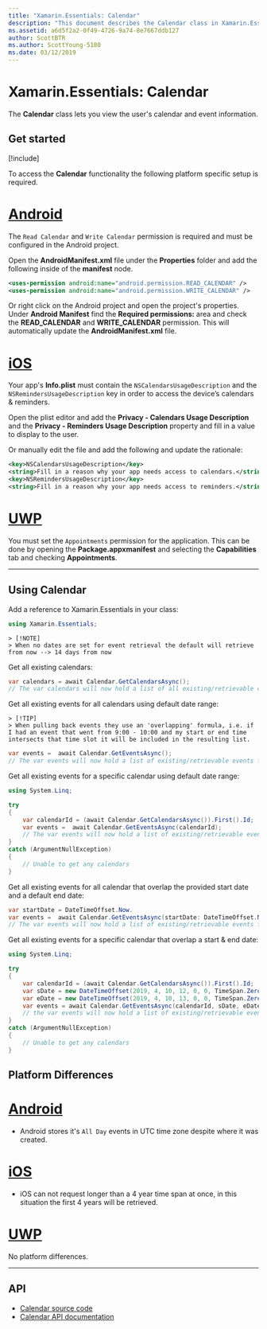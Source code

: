 ```yaml
---
title: "Xamarin.Essentials: Calendar"
description: "This document describes the Calendar class in Xamarin.Essentials, which lets you view the user's calendar and event information."
ms.assetid: a6d5f2a2-0f49-4726-9a74-8e7667ddb127
author: ScottBTR
ms.author: ScottYoung-5180
ms.date: 03/12/2019
---
```


# Xamarin.Essentials: Calendar

The **Calendar** class lets you view the user's calendar and event information.

## Get started

[!include[](~/essentials/includes/get-started.md)]

To access the **Calendar** functionality the following platform specific setup is required.

# [Android](#tab/android)

The `Read Calendar` and `Write Calendar` permission is required and must be configured in the Android project. 

Open the **AndroidManifest.xml** file under the **Properties** folder and add the following inside of the **manifest** node.

```xml
<uses-permission android:name="android.permission.READ_CALENDAR" />
<uses-permission android:name="android.permission.WRITE_CALENDAR" />
```

Or right click on the Android project and open the project's properties. Under **Android Manifest** find the **Required permissions:** area and check the **READ_CALENDAR** and **WRITE_CALENDAR** permission. This will automatically update the **AndroidManifest.xml** file.

# [iOS](#tab/ios)

Your app's **Info.plist** must contain the `NSCalendarsUsageDescription` and the `NSRemindersUsageDescription` key in order to access the device’s calendars & reminders.

Open the plist editor and add the **Privacy - Calendars Usage Description** and the **Privacy - Reminders Usage Description** property and fill in a value to display to the user.

Or manually edit the file and add the following and update the rationale:

```xml
<key>NSCalendarsUsageDescription</key>
<string>Fill in a reason why your app needs access to calendars.</string>
<key>NSRemindersUsageDescription</key>
<string>Fill in a reason why your app needs access to reminders.</string>
```

# [UWP](#tab/uwp)

You must set the `Appointments` permission for the application. This can be done by opening the **Package.appxmanifest** and selecting the **Capabilities** tab and checking **Appointments**.

-----

## Using Calendar

Add a reference to Xamarin.Essentials in your class:

```csharp
using Xamarin.Essentials;
```

```
> [!NOTE]
> When no dates are set for event retrieval the default will retrieve from now --> 14 days from now
```


Get all existing calendars:

```csharp
var calendars = await Calendar.GetCalendarsAsync(); 
// The var calendars will now hold a list of all existing/retrievable calendars. (List<DeviceCalendar>)
```

Get all existing events for all calendars using default date range:
```
> [!TIP]
> When pulling back events they use an 'overlapping' formula, i.e. if I had an event that went from 9:00 - 10:00 and my start or end time intersects that time slot it will be included in the resulting list. 
```
```csharp
var events =  await Calendar.GetEventsAsync(); 
// The var events will now hold a list of existing/retrievable events for all calendars. (List<DeviceEvent>)
```

Get all existing events for a specific calendar using default date range:

```csharp
using System.Linq;

try
{
	var calendarId = (await Calendar.GetCalendarsAsync()).First().Id;
	var events =  await Calendar.GetEventsAsync(calendarId); 
	// The var events will now hold a list of existing/retrievable events for our first calendar. (List<DeviceEvent>)
}
catch (ArgumentNullException)
{
	// Unable to get any calendars
}
```


Get all existing events for all calendar that overlap the provided start date and a default end date:

```csharp
var startDate = DateTimeOffset.Now.
var events =  await Calendar.GetEventsAsync(startDate: DateTimeOffset.Now.AddDays(14)); 
// The var events will now hold a list of existing/retrievable events for all calendars where events overlap 14 days from now until the default end date. (List<DeviceEvent>)
```

Get all existing events for a specific calendar that overlap a start & end date:

```csharp
using System.Linq;

try
{
	var calendarId = (await Calendar.GetCalendarsAsync()).First().Id;
	var sDate = new DateTimeOffset(2019, 4, 10, 12, 0, 0, TimeSpan.Zero);
	var eDate = new DateTimeOffset(2019, 4, 10, 13, 0, 0, TimeSpan.Zero);
	var events = await Calendar.GetEventsAsync(calendarId, sDate, eDate); 
	// the var events will now hold a list of existing/retrievable events for our first calendar. where the events timeslot overlaps 2019-04-10 12:00 pm - 2019-04-10 1:00 pm
}
catch (ArgumentNullException)
{
	// Unable to get any calendars
}
```

## Platform Differences

# [Android](#tab/android)

- Android stores it's `All Day` events in UTC time zone despite where it was created.

# [iOS](#tab/ios)

- iOS can not request longer than a 4 year time span at once, in this situation the first 4 years will be retrieved.

# [UWP](#tab/uwp)

No platform differences.

-----

## API

- [Calendar source code](https://github.com/xamarin/Essentials/tree/master/Xamarin.Essentials/Calendar)
- [Calendar API documentation](xref:Xamarin.Essentials.Calendar)

